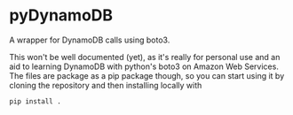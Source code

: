 # pyDynamoDB


A wrapper for DynamoDB calls using boto3. 

This won't be well documented (yet), as it's really for personal use and an aid to learning DynamoDB with python's boto3 on Amazon Web Services. The files are package as a pip package though, so you can start using it by cloning the repository and then installing locally with 

`pip install .`



